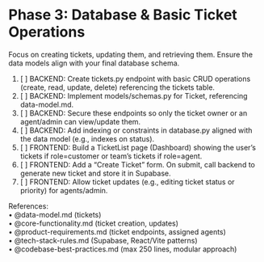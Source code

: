 # Phase 3: Database & Basic Ticket Operations

Focus on creating tickets, updating them, and retrieving them. Ensure the data models align with your final database schema.

1. [ ] BACKEND: Create tickets.py endpoint with basic CRUD operations (create, read, update, delete) referencing the tickets table.  
2. [ ] BACKEND: Implement models/schemas.py for Ticket, referencing data-model.md.  
3. [ ] BACKEND: Secure these endpoints so only the ticket owner or an agent/admin can view/update them.  
4. [ ] BACKEND: Add indexing or constraints in database.py aligned with the data model (e.g., indexes on status).  
5. [ ] FRONTEND: Build a TicketList page (Dashboard) showing the user’s tickets if role=customer or team’s tickets if role=agent.  
6. [ ] FRONTEND: Add a “Create Ticket” form. On submit, call backend to generate new ticket and store it in Supabase.  
7. [ ] FRONTEND: Allow ticket updates (e.g., editing ticket status or priority) for agents/admin.  

References:  
• @data-model.md (tickets)  
• @core-functionality.md (ticket creation, updates)  
• @product-requirements.md (ticket endpoints, assigned agents)  
• @tech-stack-rules.md (Supabase, React/Vite patterns)  
• @codebase-best-practices.md (max 250 lines, modular approach)
